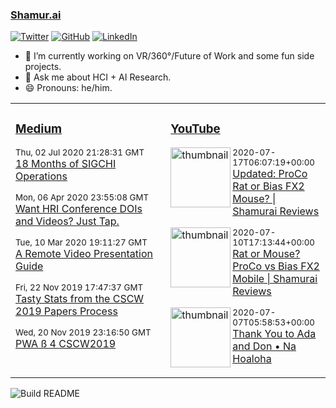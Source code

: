 ### [Shamur.ai](https://shamur.ai)
<a href="https://twitter.com/ayman"><img src="https://img.shields.io/twitter/follow/ayman?label=Twitter&style=social" alt="Twitter"></a>
<a href="https://github.com/ayman"><img src="https://img.shields.io/github/followers/ayman.svg?label=GitHub&style=social" alt="GitHub"></a>
<a href="https://www.linkedin.com/in/aymans"><img src="https://img.shields.io/badge/LinkedIn--_.svg?style=social&logo=linkedin" alt="LinkedIn"></a>

- 🔭 I’m currently working on VR/360°/Future of Work and some fun side projects.
- 💬 Ask me about HCI + AI Research.
- 😄 Pronouns: he/him.


<table>
<tr>
<td valign="top" width="33%">

### [Medium](https://medium.com/@ayman)
<!-- medium starts -->
<p><sub>Thu, 02 Jul 2020 21:28:31 GMT</sub> <br /> <a href='https://medium.com/sigchi/18-months-of-sigchi-operations-3941b9cf5c79?source=rss-fee698eab874------2'>18 Months of SIGCHI Operations</a> </p>
<p><sub>Mon, 06 Apr 2020 23:55:08 GMT</sub> <br /> <a href='https://medium.com/sigchi/want-hri-conference-dois-and-videos-just-tap-745669343af?source=rss-fee698eab874------2'>Want HRI Conference DOIs and Videos? Just Tap.</a> </p>
<p><sub>Tue, 10 Mar 2020 19:11:27 GMT</sub> <br /> <a href='https://medium.com/sigchi/a-remote-video-presentation-guide-93957c63aa7a?source=rss-fee698eab874------2'>A Remote Video Presentation Guide</a> </p>
<p><sub>Fri, 22 Nov 2019 17:47:37 GMT</sub> <br /> <a href='https://medium.com/acm-cscw/cscw-2019-papers-360ac5de078e?source=rss-fee698eab874------2'>Tasty Stats from the CSCW 2019 Papers Process</a> </p>
<p><sub>Wed, 20 Nov 2019 23:16:50 GMT</sub> <br /> <a href='https://medium.com/sigchi/pwa-beta-cscw2019-830bb59ed94?source=rss-fee698eab874------2'>PWA ß 4 CSCW2019</a> </p>
<!-- medium ends -->

</td>
<td valign="top" width="34%">

### [YouTube](https://www.youtube.com/channel/UCLwPj90ORTlgIo4Qrnt5N1w?view_as=subscriber)
<!-- youtube starts -->
<div style='clear: both;'> <p><img alt='thumbnail' src='https://i4.ytimg.com/vi/kBEnHJX-2t4/hqdefault.jpg'  width='96' align='left' /> <sub>2020-07-17T06:07:19+00:00</sub><br /> <a href='https://www.youtube.com/watch?v=kBEnHJX-2t4'>Updated: ProCo Rat or Bias FX2 Mouse? | Shamurai Reviews</a></p></div>
<div style='clear: both;'> <p><img alt='thumbnail' src='https://i4.ytimg.com/vi/7kC5eU7M8X4/hqdefault.jpg'  width='96' align='left' /> <sub>2020-07-10T17:13:44+00:00</sub><br /> <a href='https://www.youtube.com/watch?v=7kC5eU7M8X4'>Rat or Mouse? ProCo vs Bias FX2 Mobile | Shamurai Reviews</a></p></div>
<div style='clear: both;'> <p><img alt='thumbnail' src='https://i4.ytimg.com/vi/sMroEIEBOVs/hqdefault.jpg'  width='96' align='left' /> <sub>2020-07-07T05:58:53+00:00</sub><br /> <a href='https://www.youtube.com/watch?v=sMroEIEBOVs'>Thank You to Ada and Don • Na Hoaloha</a></p></div>
<!-- youtube ends -->
<div style='clear: both;'></div>
</td>
</tr>
</table>

![Build README](https://github.com/ayman/ayman/workflows/Build%20README/badge.svg)

<!--
**ayman/ayman** is a ✨ _special_ ✨ repository because its `README.md` (this file) appears on your GitHub profile.

Here are some ideas to get you started:

- 🔭 I’m currently working on ...
- 🌱 I’m currently learning ...
- 👯 I’m looking to collaborate on ...
- 🤔 I’m looking for help with ...
- 💬 Ask me about ...
- 📫 How to reach me: ...
- 😄 Pronouns: ...
- ⚡ Fun fact: ...
-->
